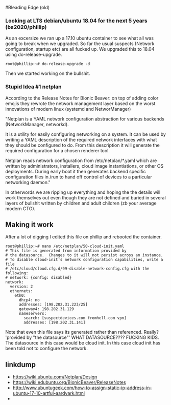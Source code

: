 <!-- BleedingEdgeServer, Version: 1, Modified: 2018/12/02, Author: trac -->
#Bleading Edge (old)

### Looking at LTS debian/ubuntu 18.04 for the next 5 years (bs2020/phillip)
As an excersize we ran up a 17.10 ubuntu container to see what all was going to break when we upgraded. So far the usual suspects (Network configuration, startup etc) are all fucked up. We upgraded this to 18.04 using do-release-upgrade.
	
	root@phillip:~# do-release-upgrade -d
	
Then we started working on the bullshit.
### Stupid Idea #1 netplan
According to the Release Notes for Bionic Beaver: on top of adding color emojis they rewrote the network management layer based on the worst innovations of modern linux (systemd and NetworManager)

 "Netplan is a YAML network configuration abstraction for various backends (NetworkManager, networkd).

 It is a utility for easily configuring networking on a system. It can be used by writing a YAML description of the required network interfaces with what they should be configured to do. From this description it will generate the required configuration for a chosen renderer tool.

 Netplan reads network configuration from /etc/netplan/*.yaml which are written by administrators, installers, cloud image instantiations, or other OS deployments. During early boot it then generates backend specific configuration files in /run to hand off control of devices to a particular networking daemon."

In otherwords we are ripping up everything and hoping the the details will work themselves out even though they are not defined and buried in several layers of bullshit written by children and adult children (zb your average modern CTO).

## Making it work
After a lot of digging I edited this file on phillip and rebooted the container.
	
	root@phillip:~# nano /etc/netplan/50-cloud-init.yaml 
	# This file is generated from information provided by
	# the datasource.  Changes to it will not persist across an instance.
	# To disable cloud-init's network configuration capabilities, write a file
	# /etc/cloud/cloud.cfg.d/99-disable-network-config.cfg with the following:
	# network: {config: disabled}
	network:
	  version: 2
	  ethernets:
	    eth0:
	      dhcp4: no
	      addresses: [198.202.31.223/25]
	      gateway4: 198.202.31.129
	      nameservers:
	        search: [suspectdevices.com fromhell.com vpn]
	        addresses: [198.202.31.141]
	
Note that even this file says its generated rather than referenced. Really? 'provided by "the datasource"' WHAT DATASOURCE???? FUCKING KIDS. 
The datasource in this case would be cloud init. In this case cloud init has been told not to configure the network. 
 
 

## linkdump
* https://wiki.ubuntu.com/Netplan/Design
* https://wiki.edubuntu.org/BionicBeaver/ReleaseNotes
* http://www.ubuntugeek.com/how-to-assign-static-ip-address-in-ubuntu-17-10-artful-aardvark.html
* 




